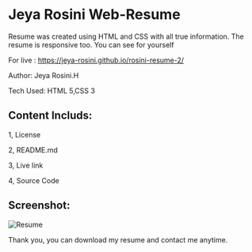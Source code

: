 # Jeya Rosini Web-Resume 
Resume was created using HTML and CSS with all true information. The resume is responsive too. You can see for yourself

For live : https://jeya-rosini.github.io/rosini-resume-2/

Author: Jeya Rosini.H

Tech Used: HTML 5,CSS 3
## Content Includs:
1, License

2, README.md

3, Live link

4, Source Code
## Screenshot:
![Resume](<./Assets/Rosini Resume.gif>)

Thank you, you can download my resume and contact me anytime.
